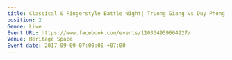 ```yaml
---
title: Classical & Fingerstyle Battle Night| Truong Giang vs Duy Phong
position: 2
Genre: Live
Event URL: https://www.facebook.com/events/110334959664227/
Venue: Heritage Space
Event date: 2017-09-09 07:00:00 +07:00
---
```


